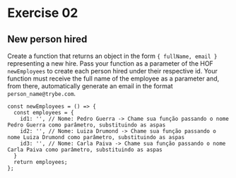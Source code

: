 # Exercise 02

## New person hired

Create a function that returns an object in the form `{ fullName, email }` representing a new hire. Pass your function as a parameter of the HOF `newEmployees` to create each person hired under their respective id. Your function must receive the full name of the employee as a parameter and, from there, automatically generate an email in the format `person_name@trybe.com`.

```
const newEmployees = () => {
  const employees = {
    id1: '', // Nome: Pedro Guerra -> Chame sua função passando o nome Pedro Guerra como parâmetro, substituindo as aspas
    id2: '', // Nome: Luiza Drumond -> Chame sua função passando o nome Luiza Drumond como parâmetro, substituindo as aspas
    id3: '', // Nome: Carla Paiva -> Chame sua função passando o nome Carla Paiva como parâmetro, substituindo as aspas
  }
  return employees;
};
```